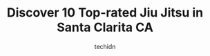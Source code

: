 ---
layout: ampstory
image: https://i0.wp.com/www.depkes.org/wp-content/uploads/2023/06/jiu-jitsu-0-in-santa-clarita-ca-1685858344.jpeg?resize=640,853
author: techidn
featured: false
description: Discover the impressive array of Jiu Jitsu options in Santa Clarita CA, where you can find 10 of the largest Jiu Jitsu establishments in the area. From renowned classics to hidden gems, Sant
title: Discover 10 Top-rated Jiu Jitsu in Santa Clarita CA
cover:
   title: Discover 10 Top-rated Jiu Jitsu in Santa Clarita CA
   subtitle: Rickpate
   background: https://www.depkes.org/wp-content/uploads/2023/06/jiu-jitsu-0-in-santa-clarita-ca-1685858344.jpeg

pages: 
 - layout: thirds
   top: <h1>#1 Honor Roll Brazilian Jiu-Jitsu Valencia, Santa Clarita</h1>
   bottom: "<p>When I first joined the Honor Roll BJJ I immediately felt like I was part of the family. With my busy schedule Bruno holds me accountable to my promise and commitment. Iâ</p>"
   background: https://www.depkes.org/wp-content/uploads/2023/06/jiu-jitsu-1-in-santa-clarita-ca-1685858346.png
   backgroundblur: true
 - layout: thirds
   top: <h1>#2 Trident Martial Arts</h1>
   bottom: "<p>My girls have been enrolled at Trident for about a month now. The teachers here are awesome, talented and very adept at both teaching Tae Kwon Do and managing children</p>"
   background: https://www.depkes.org/wp-content/uploads/2023/06/jiu-jitsu-2-in-santa-clarita-ca-1685858347.jpeg
   cta:
      link: https://www.depkes.org/blog/discover-10-top-rated-jiu-jitsu-in-santa-clarita-ca/
      text: Discover 10 Top-rated Jiu Jitsu in Santa Clarita CA
 - layout: thirds
   top: <h1>#3 Dream Martial Arts and Fitness</h1>
   bottom: "<p>22942 Lyons Ave, Santa Clarita, CA 91321, United States</p>"
   background: https://www.depkes.org/wp-content/uploads/2023/06/jiu-jitsu-3-in-santa-clarita-ca-1685858347.jpeg
   cta:
      link: https://www.depkes.org/blog/discover-10-top-rated-jiu-jitsu-in-santa-clarita-ca/
      text: Discover 10 Top-rated Jiu Jitsu in Santa Clarita CA
 - layout: thirds
   top: <h1>#4 Ultra Brazilian Jiu-Jitsu & Mixed Martial Arts Santa Clarita</h1>
   bottom: "<p>26069 Bouquet Canyon Rd, Santa Clarita, CA 91350, United States</p>"
   background: https://images.unsplash.com/photo-1553949345-eb786bb3f7ba?ixlib=rb-4.0.3&ixid=MnwxMjA3fDB8MHxwaG90by1wYWdlfHx8fGVufDB8fHx8&auto=format&fit=crop&w=640&h=853&q=80
   cta:
      link: https://www.depkes.org/blog/discover-10-top-rated-jiu-jitsu-in-santa-clarita-ca/
      text: Discover 10 Top-rated Jiu Jitsu in Santa Clarita CA
 - layout: thirds
   top: <h1>#5 Ekata Training Center - Gym Santa Clarita</h1>
   bottom: "<p>27831 Smyth Dr, Valencia, CA 91355, United States</p>"
   background: https://images.unsplash.com/photo-1613843873231-1447db182f97?ixlib=rb-4.0.3&ixid=MnwxMjA3fDB8MHxwaG90by1wYWdlfHx8fGVufDB8fHx8&auto=format&fit=crop&w=640&h=853&q=80
   cta:
      link: https://www.depkes.org/blog/discover-10-top-rated-jiu-jitsu-in-santa-clarita-ca/
      text: Discover 10 Top-rated Jiu Jitsu in Santa Clarita CA
 - layout: thirds
   top: <h1>#6 TaeKwon Educational Center</h1>
   bottom: "<p>24021 Newhall Ranch Rd, Santa Clarita, CA 91355, United States</p>"
   background: https://images.unsplash.com/photo-1561679660-d00ee1e0dc8e?ixlib=rb-4.0.3&ixid=MnwxMjA3fDB8MHxwaG90by1wYWdlfHx8fGVufDB8fHx8&auto=format&fit=crop&w=640&h=853&q=80
   cta:
      link: https://www.depkes.org/blog/discover-10-top-rated-jiu-jitsu-in-santa-clarita-ca/
      text: Discover 10 Top-rated Jiu Jitsu in Santa Clarita CA
 - layout: thirds
   top: <h1>#7 Julio Juarez Brazilian Jiu-Jitsu</h1>
   bottom: "<p>27734 Avenue Scott UNIT 130, Valencia, CA 91355, United States</p>"
   background: https://images.unsplash.com/photo-1536745287225-21d689278fd1?ixlib=rb-4.0.3&ixid=MnwxMjA3fDB8MHxwaG90by1wYWdlfHx8fGVufDB8fHx8&auto=format&fit=crop&w=640&h=853&q=80
   cta:
      link: https://www.depkes.org/blog/discover-10-top-rated-jiu-jitsu-in-santa-clarita-ca/
      text: Discover 10 Top-rated Jiu Jitsu in Santa Clarita CA
 - layout: thirds
   middle: Continue reading...
   background: https://images.unsplash.com/photo-1609083590460-7b8cc0ca65f8?ixlib=rb-4.0.3&ixid=MnwxMjA3fDB8MHxwaG90by1wYWdlfHx8fGVufDB8fHx8&auto=format&fit=crop&w=640&h=853&q=80
   cta:
      link: https://www.depkes.org/blog/discover-10-top-rated-jiu-jitsu-in-santa-clarita-ca/
      text: Discover 10 Top-rated Jiu Jitsu in Santa Clarita CA
      
---